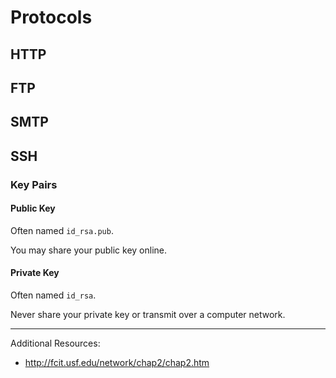 # Protocols

## HTTP

## FTP

## SMTP

## SSH

### Key Pairs

#### Public Key

Often named `id_rsa.pub`.

You may share your public key online.

#### Private Key

Often named `id_rsa`.

Never share your private key or transmit over a computer network.

<hr>

Additional Resources:

 + http://fcit.usf.edu/network/chap2/chap2.htm
